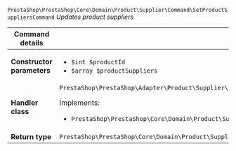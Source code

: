 `PrestaShop\PrestaShop\Core\Domain\Product\Supplier\Command\SetProductSuppliersCommand`
_Updates product suppliers_

| Command details            |    |
| -------------------------- | -- |
| **Constructor parameters** | <ul> <li>`$int $productId`</li>  <li>`$array $productSuppliers`</li> </ul> |
| **Handler class**          | `PrestaShop\PrestaShop\Adapter\Product\Supplier\CommandHandler\SetProductSuppliersHandler`  <p> Implements: </p> <ul>  <li>`PrestaShop\PrestaShop\Core\Domain\Product\Supplier\CommandHandler\SetProductSuppliersHandlerInterface`</li>  |
| **Return type** |  `PrestaShop\PrestaShop\Core\Domain\Product\Supplier\ValueObject\ProductSupplierId[]`  |
